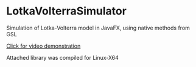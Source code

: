 # LotkaVolterraSimulator
Simulation of Lotka-Volterra model in JavaFX, using native methods from GSL

[Click for video demonstration](https://streamable.com/ejy3n)

Attached library was compiled for Linux-X64
